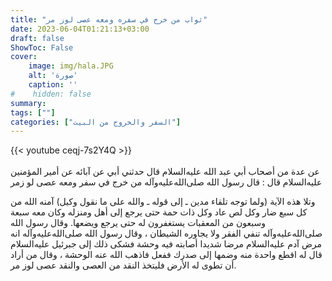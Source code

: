 ```yaml
---
title: "ثواب من خرج في سفره ومعه عصى لوز مر"
date: 2023-06-04T01:21:13+03:00
draft: false
ShowToc: False
cover:
    image: img/hala.JPG
    alt: 'صورة'
    caption: ''
#    hidden: false
summary: 
tags: [""]
categories: ["السفر والخروج من البيت"]
---
```

{{< youtube ceqj-7s2Y4Q >}}  
 <br>
عن عدة
من أصحاب أبي عبد الله عليه‌السلام قال حدثني أبي عن آبائه عن أمير المؤمنين عليه‌السلام
قال : قال رسول الله صلى‌الله‌عليه‌وآله من خرج في سفر ومعه عصى لو زمر
 
وتلا هذه الآية (ولما توجه تلقاء مدين ـ إلى قوله ـ والله على ما نقول
وكيل) آمنه الله من كل سبع ضار وكل لص عاد وكل ذات حمة حتى
يرجع إلى أهل ومنزله وكان معه سبعة وسبعون من المعقبات يستغفرون
له حتى يرجع ويضعها. وقال رسول الله صلى‌الله‌عليه‌وآله تنفي الفقر ولا يجاوره
الشيطان ، وقال رسول الله صلى‌الله‌عليه‌وآله انه مرض آدم عليه‌السلام مرضا شديدا أصابته
فيه وحشة فشكى ذلك إلى جبرئيل عليه‌السلام قال له اقطع واحدة منه وضمها
إلى صدرك ففعل فاذهب الله عنه الوحشة ، وقال من أراد أن تطوى له
الأرض فليتخذ النقد من العصى والنقد عصى لوز مر.



